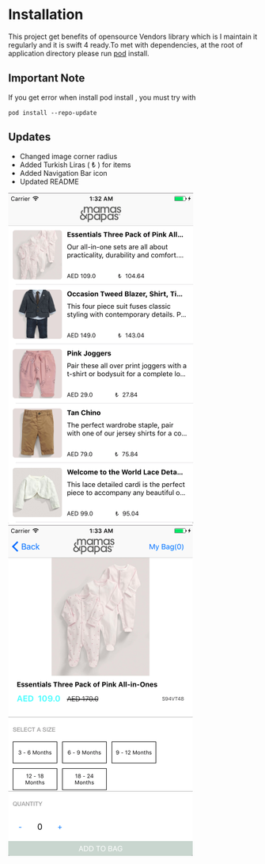 # Installation
This project get benefits of opensource Vendors library which is I maintain it regularly and it is swift 4 ready.To met with dependencies, at the root of application directory please run [pod](https://guides.cocoapods.org/using/getting-started.html) install.


## Important Note

If you get error when install pod install , you must try with

```
pod install --repo-update
```

## Updates

- Changed image corner radius 
- Added Turkish Liras ( ₺ ) for items  
- Added Navigation Bar icon
- Updated README

![alt-text-1](https://github.com/eliakorkmaz/MamasAndPapas/blob/master/im1.png)           ![alt-text-2](https://github.com/eliakorkmaz/MamasAndPapas/blob/master/im2.png)
